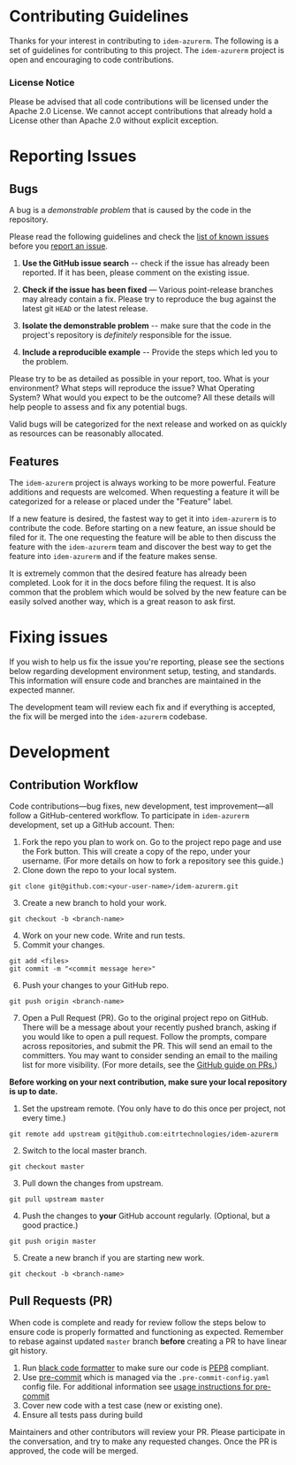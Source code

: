 # Contributing Guidelines

Thanks for your interest in contributing to `idem-azurerm`. The following is a set of guidelines for contributing to
this project. The `idem-azurerm` project is open and encouraging to code contributions.

### License Notice

Please be advised that all code contributions will be licensed under the Apache 2.0
License. We cannot accept contributions that already hold a License other
than Apache 2.0 without explicit exception.

# Reporting Issues

## Bugs

A bug is a *demonstrable problem* that is caused by the code in the repository.

Please read the following guidelines and check the
[list of known issues](https://github.com/eitrtechnologies/idem-azurerm/issues) before you
[report an issue](https://github.com/eitrtechnologies/idem-azurerm/issues/new/choose).

1. **Use the GitHub issue search** -- check if the issue has
   already been reported. If it has been, please comment on the existing issue.

2. **Check if the issue has been fixed** — Various point-release branches may already contain
   a fix. Please try to reproduce the bug against the latest git ``HEAD`` or
   the latest release.

3. **Isolate the demonstrable problem** -- make sure that the
   code in the project's repository is *definitely* responsible for the issue.

4. **Include a reproducible example** -- Provide the steps which
   led you to the problem.

Please try to be as detailed as possible in your report, too. What is your
environment? What steps will reproduce the issue? What Operating System? What
would you expect to be the outcome? All these details will help people to
assess and fix any potential bugs.

Valid bugs will be categorized for the next release and worked on as quickly
as resources can be reasonably allocated.

## Features

The `idem-azurerm` project is always working to be more powerful. Feature additions and requests are
welcomed. When requesting a feature it will be categorized for a release or
placed under the "Feature" label.

If a new feature is desired, the fastest way to get it into `idem-azurerm` is to
contribute the code. Before starting on a new feature, an issue should be filed
for it. The one requesting the feature will be able to then discuss the feature
with the `idem-azurerm` team and discover the best way to get the feature into `idem-azurerm` and
if the feature makes sense.

It is extremely common that the desired feature has already been completed.
Look for it in the docs before filing the request. It is also common that the problem which would be
solved by the new feature can be easily solved another way, which is a great
reason to ask first.

# Fixing issues

If you wish to help us fix the issue you're reporting, please see the sections below regarding development environment
setup, testing, and standards. This information will ensure code and branches are maintained in the expected manner.

The development team will review each fix and if everything is accepted, the fix will be merged into the `idem-azurerm`
codebase.

# Development

## Contribution Workflow

Code contributions—bug fixes, new development, test improvement—all follow a GitHub-centered workflow. To participate
in `idem-azurerm` development, set up a GitHub account. Then:

1. Fork the repo you plan to work on. Go to the project repo page and use the Fork button. This will create a copy of
   the repo, under your username. (For more details on how to fork a repository see this guide.)
2. Clone down the repo to your local system.
```
git clone git@github.com:<your-user-name>/idem-azurerm.git
```
3. Create a new branch to hold your work.
```
git checkout -b <branch-name>
```
4. Work on your new code. Write and run tests.
5. Commit your changes.
```
git add <files>
git commit -m "<commit message here>"
```
6. Push your changes to your GitHub repo.
```
git push origin <branch-name>
```
7. Open a Pull Request (PR). Go to the original project repo on GitHub. There will be a message about your recently
   pushed branch, asking if you would like to open a pull request. Follow the prompts, compare across repositories, and
   submit the PR. This will send an email to the committers. You may want to consider sending an email to the mailing
   list for more visibility. (For more details, see the
   [GitHub guide on PRs.](https://help.github.com/articles/creating-a-pull-request-from-a-fork))

**Before working on your next contribution, make sure your local repository is up to date.**

1. Set the upstream remote. (You only have to do this once per project, not every time.)
```
git remote add upstream git@github.com:eitrtechnologies/idem-azurerm
```
2. Switch to the local master branch.
```
git checkout master
```
3. Pull down the changes from upstream.
```
git pull upstream master
```
4. Push the changes to **your** GitHub account regularly. (Optional, but a good practice.)
```
git push origin master
```
5. Create a new branch if you are starting new work.
```
git checkout -b <branch-name>
```

## Pull Requests (PR)

When code is complete and ready for review follow the steps below to ensure code is properly formatted and functioning
as expected. Remember to rebase against updated `master` branch **before** creating a PR to have linear git history.

1. Run [black code formatter](https://github.com/psf/black) to make sure our code is
   [PEP8](https://www.python.org/dev/peps/pep-0008/) compliant.
2. Use [pre-commit](https://pre-commit.com) which is managed via the `.pre-commit-config.yaml` config file.
   For additional information see [usage instructions for pre-commit](https://pre-commit.com/#usage)
3. Cover new code with a test case (new or existing one).
4. Ensure all tests pass during build

Maintainers and other contributors will review your PR. Please participate in the conversation, and try to make any
requested changes. Once the PR is approved, the code will be merged.

